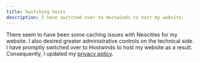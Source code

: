 ```yaml
---
title: Switching hosts
description: I have switched over to Hostwinds to host my website.
---
```


There seem to have been some caching issues with Neocities for my website. I also desired greater administrative controls on the technical side. I have promptly switched over to Hostwinds to host my website as a result. Consequently, I updated my <a href="/terms/#privacy">privacy policy</a>.